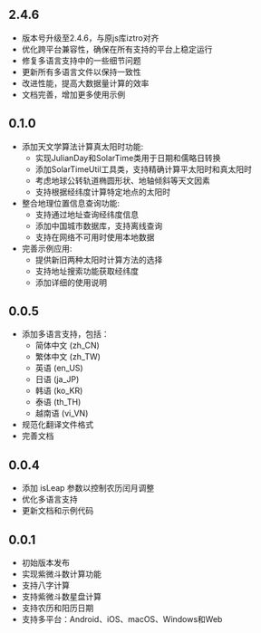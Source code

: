 ## 2.4.6

* 版本号升级至2.4.6，与原js库iztro对齐
* 优化跨平台兼容性，确保在所有支持的平台上稳定运行
* 修复多语言支持中的一些细节问题
* 更新所有多语言文件以保持一致性
* 改进性能，提高大数据量计算的效率
* 文档完善，增加更多使用示例

## 0.1.0

* 添加天文学算法计算真太阳时功能:
  - 实现JulianDay和SolarTime类用于日期和儒略日转换
  - 添加SolarTimeUtil工具类，支持精确计算平太阳时和真太阳时
  - 考虑地球公转轨道椭圆形状、地轴倾斜等天文因素
  - 支持根据经纬度计算特定地点的太阳时
* 整合地理位置信息查询功能:
  - 支持通过地址查询经纬度信息
  - 添加中国城市数据库，支持离线查询
  - 支持在网络不可用时使用本地数据
* 完善示例应用:
  - 提供新旧两种太阳时计算方法的选择
  - 支持地址搜索功能获取经纬度
  - 添加详细的使用说明

## 0.0.5

* 添加多语言支持，包括：
  - 简体中文 (zh_CN)
  - 繁体中文 (zh_TW)
  - 英语 (en_US)
  - 日语 (ja_JP)
  - 韩语 (ko_KR)
  - 泰语 (th_TH)
  - 越南语 (vi_VN)
* 规范化翻译文件格式
* 完善文档

## 0.0.4

* 添加 isLeap 参数以控制农历闰月调整
* 优化多语言支持
* 更新文档和示例代码

## 0.0.1

* 初始版本发布
* 实现紫微斗数计算功能
* 支持八字计算
* 支持紫微斗数星盘计算
* 支持农历和阳历日期
* 支持多平台：Android、iOS、macOS、Windows和Web
